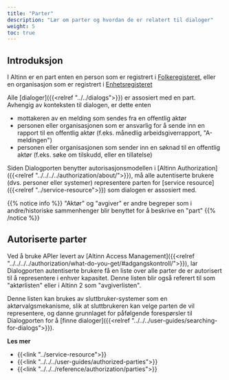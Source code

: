 ```yaml
---
title: "Parter"
description: "Lær om parter og hvordan de er relatert til dialoger"
weight: 5
toc: true
---
```


## Introduksjon

I Altinn er en part enten en person som er registrert i [Folkeregisteret](https://www.skatteetaten.no/en/person/national-registry/), eller en organisasjon som er registrert i [Enhetsregisteret](https://www.brreg.no/en/about-us-2/our-registers/about-the-central-coordinating-register-for-legal-entities-ccr/)

Alle [dialoger]({{<relref "../../dialogs">}}) er assosiert med en part. Avhengig av konteksten til dialogen, er dette enten

- mottakeren av en melding som sendes fra en offentlig aktør
- personen eller organisasjonen som er ansvarlig for å sende inn en rapport til en offentlig aktør (f.eks. månedlig arbeidsgiverrapport, "A-meldingen")
- personen eller organisasjonen som sender inn en søknad til en offentlig aktør (f.eks. søke om tilskudd, eller en tillatelse)

Siden Dialogporten benytter autorisasjonsmodellen i [Altinn Authorization]({{<relref "../../../../authorization/about/">}}), må alle autentiserte brukere (dvs. personer eller systemer) representere parten for [service resource]({{<relref "../service-resource">}}) som dialogen er assosiert med.

{{% notice info %}}
"Aktør" og "avgiver" er andre begreper som i andre/historiske sammenhenger blir benyttet for å beskrive en "part"
{{% /notice %}}

## Autoriserte parter

Ved å bruke APIer levert av [Altinn Access Management]({{<relref "../../../../authorization/what-do-you-get/#adgangskontroll/">}}), lar Dialogporten autentiserte brukere få en liste over alle parter de er autorisert til å representere i enhver kapasitet. Denne listen blir også referert til som "aktørlisten" eller i Altinn 2 som "avgiverlisten".

Denne listen kan brukes av sluttbruker-systemer som en aktørvalgsmekanisme, slik at sluttbrukeren kan velge parten de vil representere, og danne grunnlaget for påfølgende forespørsler til Dialogporten for å [finne dialoger]({{<relref "../../../user-guides/searching-for-dialogs">}}).

**Les mer**

- {{<link "../service-resource">}}
- {{<link "../../../user-guides/authorized-parties">}}
- {{<link "../../../reference/authorization/parties">}}
